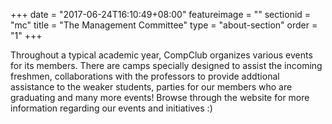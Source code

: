 +++
date = "2017-06-24T16:10:49+08:00"
featureimage = ""
sectionid = "mc"
title = "The Management Committee"
type = "about-section"
order = "1"
+++

Throughout a typical academic year, CompClub organizes various events for its members. There are camps specially designed to assist the incoming freshmen, collaborations with the professors to provide addtional assistance to the weaker students, parties for our members who are graduating and many more events! Browse through the website for more information regarding our events and initiatives :)
